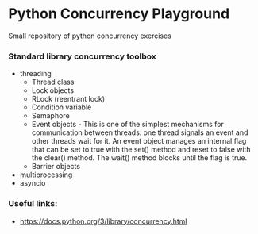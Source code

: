 # Python Concurrency Playground

Small repository of python concurrency exercises

### Standard library concurrency toolbox

- threading
  - Thread class
  - Lock objects
  - RLock (reentrant lock)
  - Condition variable
  - Semaphore
  - Event objects -
  This is one of the simplest mechanisms for communication between threads: one thread signals an event and other threads wait for it.
  An event object manages an internal flag that can be set to true with the set() method and reset to false with the clear() method. The wait() method blocks until the flag is true.
  - Barrier objects
- multiprocessing
- asyncio


### Useful links:
- https://docs.python.org/3/library/concurrency.html